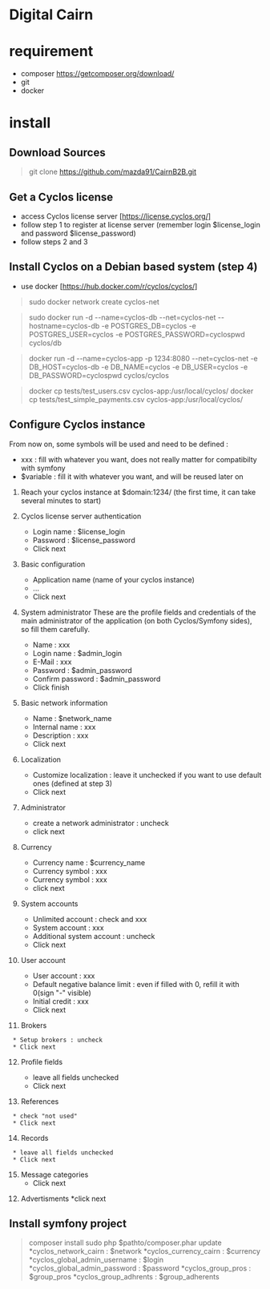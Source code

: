 Digital Cairn
=======

# requirement
 * composer https://getcomposer.org/download/
 * git
 * docker
# install
## Download Sources
 > git clone https://github.com/mazda91/CairnB2B.git
## Get a Cyclos license 
 * access Cyclos license server [https://license.cyclos.org/]
 * follow step 1 to register at license server (remember login $license_login and password $license_password)
 * follow steps 2 and 3
## Install Cyclos on a Debian based system (step 4)
 * use docker [https://hub.docker.com/r/cyclos/cyclos/]
 > sudo docker network create cyclos-net
 
 > sudo docker run -d --name=cyclos-db --net=cyclos-net --hostname=cyclos-db -e POSTGRES_DB=cyclos -e POSTGRES_USER=cyclos -e POSTGRES_PASSWORD=cyclospwd cyclos/db

 > docker run -d --name=cyclos-app -p 1234:8080 --net=cyclos-net -e DB_HOST=cyclos-db -e DB_NAME=cyclos -e DB_USER=cyclos -e DB_PASSWORD=cyclospwd cyclos/cyclos

 > docker cp tests/test_users.csv cyclos-app:/usr/local/cyclos/
 > docker cp tests/test_simple_payments.csv cyclos-app:/usr/local/cyclos/

## Configure Cyclos instance
 From now on, some symbols will be used and need to be defined :

   * xxx : fill with whatever you want, does not really matter for compatibilty with symfony
   * $variable : fill it with whatever you want, and will be reused later on

 1. Reach your cyclos instance at $domain:1234/ (the first time, it can take several minutes to start)
 2. Cyclos license server authentication

     * Login name : $license_login
     * Password : $license_password
     * Click next
 3. Basic configuration

     * Application name (name of your cyclos instance)
     * ...
     * Click next
 4. System administrator
     These are the profile fields and credentials of the main administrator of the application (on both Cyclos/Symfony sides), so fill them
     carefully.
     * Name : xxx
     * Login name : $admin_login
     * E-Mail : xxx
     * Password : $admin_password
     * Confirm password : $admin_password
     * Click finish
 5. Basic network information

     * Name : $network_name
     * Internal name : xxx
     * Description : xxx
     * Click next
 6. Localization

     * Customize localization : leave it unchecked if you want to use default ones (defined at step 3)
     * Click next
 7. Administrator 

     * create a network administrator : uncheck
     * click next
 8. Currency

     * Currency name : $currency_name
     * Currency symbol : xxx
     * Currency symbol : xxx
     * click next 
 9. System accounts

     * Unlimited account : check and xxx
     * System account : xxx
     * Additional system account : uncheck
     * Click next
 10. User account

     * User account : xxx
     * Default negative balance limit : even if filled with 0, refill it with 0(sign "-" visible)
     * Initial credit : xxx
     * Click next
 11.  Brokers

     * Setup brokers : uncheck
     * Click next
 12. Profile fields

     * leave all fields unchecked
     * Click next 
 13.  References 

     * check "not used"
     * Click next 

 14.  Records

     * leave all fields unchecked
     * Click next 

 15. Message categories
     * Click next 

12) Advertisments
    *click next 

 
## Install symfony project
 > composer install
 > sudo php $pathto/composer.phar update
    *cyclos_network_cairn : $network
    *cyclos_currency_cairn : $currency
    *cyclos_global_admin_username : $login
    *cyclos_global_admin_password : $password
    *cyclos_group_pros : $group_pros
    *cyclos_group_adhrents : $group_adherents

